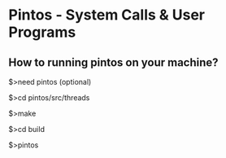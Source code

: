 # Pintos - System Calls & User Programs

## How to running pintos on your machine?

$>need pintos (optional)

$>cd pintos/src/threads

$>make

$>cd build

$>pintos
